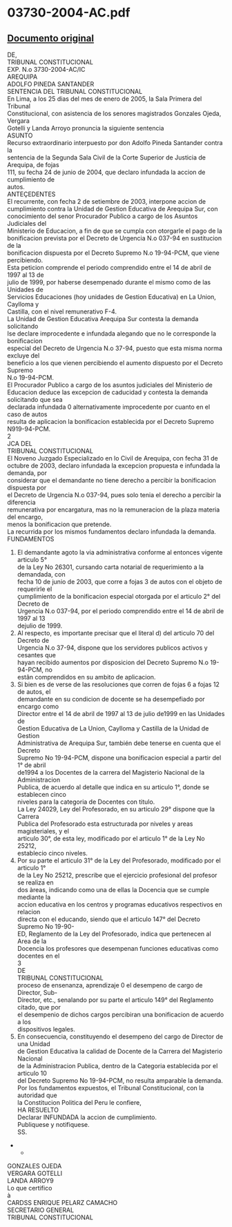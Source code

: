 
03730-2004-AC.pdf
=================
  
[Documento original](https://tc.gob.pe/jurisprudencia/2005/03730-2004-AC.pdf)  
---  
DE,  
TRIBUNAL CONSTITUCIONAL  
EXP. N.o 3730-2004-AC/IC  
AREQUIPA  
ADOLFO PINEDA SANTANDER  
SENTENCIA DEL TRIBUNAL CONSTITUCIONAL  
En Lima, a los 25 dias del mes de enero de 2005, la Sala Primera del Tribunal  
Constitucional, con asistencia de los senores magistrados Gonzales Ojeda, Vergara  
Gotelli y Landa Arroyo pronuncia la siguiente sentencia  
ASUNTO  
Recurso extraordinario interpuesto por don Adolfo Pineda Santander contra la  
sentencia de la Segunda Sala Civil de la Corte Superior de Justicia de Arequipa, de fojas  
111, su fecha 24 de junio de 2004, que declaro infundada la accion de cumplimiento de  
autos.  
ANTEÇEDENTES  
El recurrente, con fecha 2 de setiembre de 2003, interpone accion de  
cumplimiento contra la Unidad de Gestion Educativa de Arequipa Sur, con  
conocimiento del senor Procurador Publico a cargo de los Asuntos Judiciales del  
Ministerio de Educacion, a fin de que se cumpla con otorgarle el pago de la  
bonificacion prevista por el Decreto de Urgencia N.o 037-94 en sustitucion de la  
bonificacion dispuesta por el Decreto Supremo N.o 19-94-PCM, que viene percibiendo.  
Esta peticion comprende el periodo comprendido entre el 14 de abril de 1997 al 13 de  
julio de 1999, por haberse desempenado durante el mismo como de las Unidades de  
Servicios Educaciones (hoy unidades de Gestion Educativa) en La Union, Caylloma y  
Castilla, con el nivel remunerativo F-4.  
La Unidad de Gestion Educativa Arequipa Sur contesta la demanda solicitando  
Ise declare improcedente e infundada alegando que no le corresponde la bonificacion  
especial del Decreto de Urgencia N.o 37-94, puesto que esta misma norma excluye del  
beneficio a los que vienen percibiendo el aumento dispuesto por el Decreto Supremo  
N.o 19-94-PCM.  
El Procurador Publico a cargo de los asuntos judiciales del Ministerio de  
Educacion deduce las excepcion de caducidad y contesta la demanda solicitando que sea  
declarada infundada 0 alternativamente improcedente por cuanto en el caso de autos  
resulta de aplicacion la bonificacion establecida por el Decreto Supremo N919-94-PCM.  
2  
JCA DEL  
TRIBUNAL CONSTITUCIONAL  
El Noveno Juzgado Especializado en lo Civil de Arequipa, con fecha 31 de  
octubre de 2003, declaro infundada la excepcion propuesta e infundada la demanda, por  
considerar que el demandante no tiene derecho a percibir la bonificacion dispuesta por  
el Decreto de Urgencia N.o 037-94, pues solo tenia el derecho a percibir la diferencia  
remunerativa por encargatura, mas no la remuneracion de la plaza materia del encargo,  
menos la bonificacion que pretende.  
La recurrida por los mismos fundamentos declaro infundada la demanda.  
FUNDAMENTOS  
1. El demandante agoto la via administrativa conforme al entonces vigente articulo 5°  
de la Ley No 26301, cursando carta notarial de requerimiento a la demandada, con  
fecha 10 de junio de 2003, que corre a fojas 3 de autos con el objeto de requerirle el  
çumplimiento de la bonificacion especial otorgada por el articulo 2° del Decreto de  
Urgencia N.o 037-94, por el periodo comprendido entre el 14 de abril de 1997 al 13  
dejulio de 1999.  
2. Al respecto, es importante precisar que el literal d) del articulo 70 del Decreto de  
Urgencia N.o 37-94, dispone que los servidores publicos activos y cesantes que  
hayan recibido aumentos por disposicion del Decreto Supremo N.o 19-94-PCM, no  
estân comprendidos en su ambito de aplicacion.  
3. Si bien es de verse de las resoluciones que corren de fojas 6 a fojas 12 de autos, el  
demandante en su condicion de docente se ha desempefiado por encargo como  
Director entre el 14 de abril de 1997 al 13 de julio de1999 en las Unidades de  
Gestion Educativa de La Union, Caylloma y Castilla de la Unidad de Gestion  
Administrativa de Arequipa Sur, también debe tenerse en cuenta que el Decreto  
Supremo No 19-94-PCM, dispone una bonificacion especial a partir del 1° de abril  
de1994 a los Docentes de la carrera del Magisterio Nacional de la Administracion  
Publica, de acuerdo al detalle que indica en su articulo 1°, donde se establecen cinco  
niveles para la categoria de Docentes con titulo.  
La Ley 24029, Ley del Profesorado, en su articulo 29° dispone que la Carrera  
Publica del Profesorado esta estructurada por niveles y areas magisteriales, y el  
articulo 30°, de esta ley, modificado por el articulo 1° de la Ley No 25212,  
establecio cinco niveles.  
5. Por su parte el articulo 31° de la Ley del Profesorado, modificado por el articulo 1°  
de la Ley No 25212, prescribe que el ejercicio profesional del profesor se realiza en  
dos àreas, indicando como una de ellas la Docencia que se cumple mediante la  
accion educativa en los centros y programas educativos respectivos en relacion  
directa con el educando, siendo que el articulo 147° del Decreto Supremo No 19-90-  
ED, Reglamento de la Ley del Profesorado, indica que pertenecen al Area de la  
Docencia los profesores que desempenan funciones educativas como docentes en el  
3  
DE  
TRIBUNAL CONSTITUCIONAL  
proceso de ensenanza, aprendizaje 0 el desempeno de cargo de Director, Sub-  
Director, etc., senalando por su parte el articulo 149° del Reglamento citado, que por  
el desempenio de dichos cargos percibiran una bonificacion de acuerdo a los  
dispositivos legales.  
6. En consecuencia, constituyendo el desempeno del cargo de Director de una Unidad  
de Gestion Educativa la calidad de Docente de la Carrera del Magisterio Nacional  
de la Administracion Publica, dentro de la Categoria establecida por el articulo 10  
del Decreto Supremo No 19-94-PCM, no resulta amparable la demanda.  
Por los fundamentos expuestos, el Tribunal Constitucional, con la autoridad que  
la Constitucion Politica del Peru le confiere,  
HA RESUELTO  
Declarar INFUNDADA la accion de cumplimiento.  
Publiquese y notifiquese.  
SS.  
- -  
GONZALES OJEDA  
VERGARA GOTELLI  
LANDA ARROY9  
Lo que certifico  
à  
CARDSS ENRIQUE PELARZ CAMACHO  
SECRETARIO GENERAL  
TRIBUNAL CONSTITUCIONAL